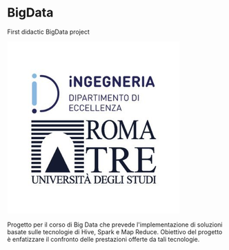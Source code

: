 # BigData
First didactic BigData project 

![Alt text](/Image/uGOy9YQG_400x400.jpg?raw=true "Optional Title")

Progetto per il corso di Big Data che prevede l'implementazione di soluzioni basate sulle tecnologie di Hive, Spark e Map Reduce.
Obiettivo del progetto è enfatizzare il confronto delle prestazioni offerte da tali tecnologie. 



